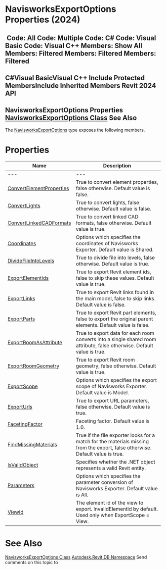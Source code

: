 # NavisworksExportOptions Properties (2024)

﻿
 Code: All Code: Multiple Code: C# Code: Visual Basic Code: Visual C++  Members: Show All Members: Filtered Members: Filtered Members: Filtered   
---  
C#Visual BasicVisual C++
Include Protected MembersInclude Inherited Members
Revit 2024 API  
---  
NavisworksExportOptions Properties  
[NavisworksExportOptions Class](a58dbe71-1be7-dad6-51b6-5386c162cf87.md "NavisworksExportOptions Class") See Also  
---  
The [NavisworksExportOptions](a58dbe71-1be7-dad6-51b6-5386c162cf87.md "NavisworksExportOptions Class") type exposes the following members.
# Properties
| Name | Description |
| --- | --- |
| --- | --- | --- |
| [ConvertElementProperties](22442a29-5fa9-f928-e661-e4e75f83a9c9.md "ConvertElementProperties Property") | True to convert element properties, false otherwise. Default value is false. |
| [ConvertLights](4ed38415-7618-db70-8b74-148e39468a79.md "ConvertLights Property") | True to convert lights, false otherwise. Default value is false. |
| [ConvertLinkedCADFormats](b0b3caac-3ef7-0408-9ebd-929f51587a53.md "ConvertLinkedCADFormats Property") | True to convert linked CAD formats, false otherwise. Default value is true. |
| [Coordinates](41d7e690-a9b4-2ff0-71c5-98d7f4877cfb.md "Coordinates Property") | Options which specifies the coordinates of Navisworks Exporter. Default value is Shared. |
| [DivideFileIntoLevels](55cd45cc-496e-70ad-0bef-636182dcd3e8.md "DivideFileIntoLevels Property") | True to divide file into levels, false otherwise. Default value is true. |
| [ExportElementIds](164586b6-5c86-f522-9b62-6999e8c01a16.md "ExportElementIds Property") | True to export Revit element ids, false to skip these values. Default value is true. |
| [ExportLinks](a7b76450-1c85-6a58-6ffd-1884e28c451f.md "ExportLinks Property") | True to export Revit links found in the main model, false to skip links. Default value is false. |
| [ExportParts](9873bff8-39a6-a972-5a28-b955f8eae46d.md "ExportParts Property") | True to export Revit part elements, false to export the original parent elements. Default value is false. |
| [ExportRoomAsAttribute](eef60c23-5cd6-8d69-d75e-54b8c8d24674.md "ExportRoomAsAttribute Property") | True to export data for each room converts into a single shared room attribute, false otherwise. Default value is true. |
| [ExportRoomGeometry](1f40544f-1f6a-24d6-6256-8f9f61e6114a.md "ExportRoomGeometry Property") | True to export Revit room geometry, false otherwise. Default value is true. |
| [ExportScope](3a7ffc07-bd02-39c2-1846-865973db8d7f.md "ExportScope Property") | Options which specifies the export scope of Navisworks Exporter. Default value is Model. |
| [ExportUrls](45656557-82e9-c4a3-a2bc-1924e29cd365.md "ExportUrls Property") | True to export URL parameters, false otherwise. Default value is true. |
| [FacetingFactor](a2b7109c-b57e-a0c1-7b22-578214fe0a24.md "FacetingFactor Property") | Faceting factor. Default value is 1.0. |
| [FindMissingMaterials](100be585-d3c7-344c-b407-8a240e08e233.md "FindMissingMaterials Property") | True if the file exporter looks for a match for the materials missing from the export, false otherwise. Default value is true. |
| [IsValidObject](81d64aca-5b15-956f-fd76-5f3ae00084fe.md "IsValidObject Property") | Specifies whether the .NET object represents a valid Revit entity. |
| [Parameters](7bc7e2e4-535a-8975-636f-a3af2ba87d55.md "Parameters Property") | Options which specifies the parameter conversion of Navisworks Exporter. Default value is All. |
| [ViewId](afec98fb-dba1-2413-baa4-6889550d8087.md "ViewId Property") | The element id of the view to export. InvalidElementId by default. Used only when ExportScope = View. |

# See Also
[NavisworksExportOptions Class](a58dbe71-1be7-dad6-51b6-5386c162cf87.md "NavisworksExportOptions Class")
[Autodesk.Revit.DB Namespace](87546ba7-461b-c646-cbb1-2cb8f5bff8b2.md "Autodesk.Revit.DB Namespace")
Send comments on this topic to 